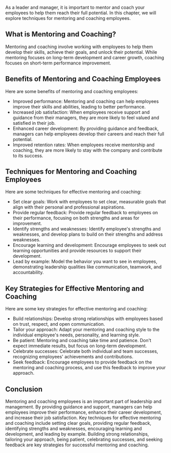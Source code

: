 
As a leader and manager, it is important to mentor and coach your employees to help them reach their full potential. In this chapter, we will explore techniques for mentoring and coaching employees.

What is Mentoring and Coaching?
-------------------------------

Mentoring and coaching involve working with employees to help them develop their skills, achieve their goals, and unlock their potential. While mentoring focuses on long-term development and career growth, coaching focuses on short-term performance improvement.

Benefits of Mentoring and Coaching Employees
--------------------------------------------

Here are some benefits of mentoring and coaching employees:

* Improved performance: Mentoring and coaching can help employees improve their skills and abilities, leading to better performance.
* Increased job satisfaction: When employees receive support and guidance from their managers, they are more likely to feel valued and satisfied in their job.
* Enhanced career development: By providing guidance and feedback, managers can help employees develop their careers and reach their full potential.
* Improved retention rates: When employees receive mentorship and coaching, they are more likely to stay with the company and contribute to its success.

Techniques for Mentoring and Coaching Employees
-----------------------------------------------

Here are some techniques for effective mentoring and coaching:

* Set clear goals: Work with employees to set clear, measurable goals that align with their personal and professional aspirations.
* Provide regular feedback: Provide regular feedback to employees on their performance, focusing on both strengths and areas for improvement.
* Identify strengths and weaknesses: Identify employee's strengths and weaknesses, and develop plans to build on their strengths and address weaknesses.
* Encourage learning and development: Encourage employees to seek out learning opportunities and provide resources to support their development.
* Lead by example: Model the behavior you want to see in employees, demonstrating leadership qualities like communication, teamwork, and accountability.

Key Strategies for Effective Mentoring and Coaching
---------------------------------------------------

Here are some key strategies for effective mentoring and coaching:

* Build relationships: Develop strong relationships with employees based on trust, respect, and open communication.
* Tailor your approach: Adapt your mentoring and coaching style to the individual employee's needs, personality, and learning style.
* Be patient: Mentoring and coaching take time and patience. Don't expect immediate results, but focus on long-term development.
* Celebrate successes: Celebrate both individual and team successes, recognizing employees' achievements and contributions.
* Seek feedback: Encourage employees to provide feedback on the mentoring and coaching process, and use this feedback to improve your approach.

Conclusion
----------

Mentoring and coaching employees is an important part of leadership and management. By providing guidance and support, managers can help employees improve their performance, enhance their career development, and increase their job satisfaction. Key techniques for effective mentoring and coaching include setting clear goals, providing regular feedback, identifying strengths and weaknesses, encouraging learning and development, and leading by example. Building strong relationships, tailoring your approach, being patient, celebrating successes, and seeking feedback are key strategies for successful mentoring and coaching.
